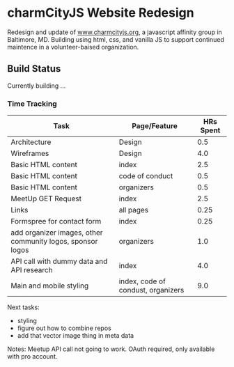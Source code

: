 # charmCityJS Website Redesign

Redesign and update of www.charmcityjs.org, a javascript affinity group in Baltimore, MD. Building using html, css, and vanilla JS to support continued maintence in a volunteer-baised organization.

## Build Status
Currently building ...

### Time Tracking
| Task      | Page/Feature | HRs Spent |
| ----------- | ----------- | ------|
| Architecture | Design | 0.5 |
| Wireframes   | Design | 4.0 |
| Basic HTML content | index | 2.5 |
| Basic HTML content | code of conduct | 0.5 |
| Basic HTML content | organizers | 0.5 |
| MeetUp GET Request | index | 2.5 |
| Links | all pages | 0.25 |
| Formspree for contact form | index | 0.25 |
| add organizer images, other community logos, sponsor logos | organizers | 1.0 |
| API call with dummy data and API research | index | 4.0 |
| Main and mobile styling | index, code of condust, organizers | 9.0 |



Next tasks:
 - styling
 - figure out how to combine repos
 - add that vector image thing in meta data


Notes:
 Meetup API call not going to work. OAuth required, only available with pro account.